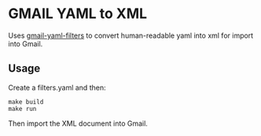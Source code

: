 # GMAIL YAML to XML
Uses [gmail-yaml-filters](https://github.com/mesozoic/gmail-yaml-filters) to convert human-readable yaml into xml for import into Gmail.

## Usage
Create a filters.yaml and then:

```
make build
make run
```

Then import the XML document into Gmail.